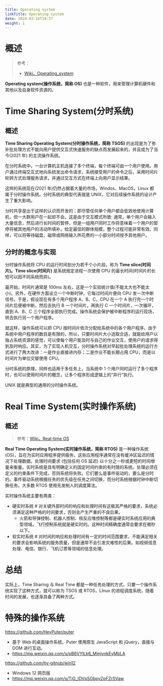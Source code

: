 ```yaml
---
title: Operating system
linkTitle: Operating system
date: 2024-03-16T19:37
weight: 1
---
```


# 概述

> 参考：
> 
> - [Wiki，Operating_system](https://en.wikipedia.org/wiki/Operating_system)

**Operating system(操作系统，简称 OS)** 也是一种软件，用来管理计算机硬件和其他以及自身软件资源的。

# Time Sharing System(分时系统)

## 概述

**Time Sharing Operating System(分时操作系统，简称 TSOS)** 的出现是为了弥补批处理方式不能向用户提供交互式快速服务的缺点而发展起来的，并且成为了当今(2021 年) 的主流操作系统。

在分时系统中，一台计算机主机连接了多个终端，每个终端可由一个用户使用。用户通过终端交互式地向系统发出命令请求，系统接受用户的命令之后，采用时间片轮转方式处理服务请求，并通过交互方式在终端上向用户显示结果。

这样的系统现在(2021 年)仍然占据着大量的市场，Windos、MacOS，Linux 都属于分时操作系统。分时系统的典型代表就是 UNIX，它对后续操作系统的设计产生了重大影响。

分时共享是出于这样的认识而开发的：即尽管任何单个用户都会低效地使用计算机，但一大群用户在一起却不会。这是由于交互模式所致: 通常，单个用户会输入大量信息，然后进行长时间的暂停，但是一组用户同时工作将意味着一个用户的暂停将被其他用户的活动所填补。给定最佳的群体规模，整个过程可能非常有效。同样，可以将等待磁盘，磁带或网络输入所花费的一小部分时间授予其他用户。

## 分时的概念与实现

分时操作系统将 CPU 的运行时间划分为若干个小片段，称为 **Time slice(时间片)。Time slice(时间片)** 是系统规定进程一次使用 CPU 的最长时间(时间片的长短可以因不同系统而异)。

最开始，时间片通常是 100ms 左右，这是一个实验统计值(不能太大也不能太小)。另外，在硬件方面设立一个中断时钟，它每过时间片便向 CPU 发一次中断信号。于是，假设现在有多个用户程序 A、B、C，CPU 在一个 A 执行完一个时间片后便被中断，然后去执行 B 一个时间片，再执行 C 一个时间片，一次循环，直到 A、B、C 三个程序全部执行完成。操作系统会保护被中断程序的运行现场，转去执行另一个用户程序。

就这样，操作系统可以把 CPU 按时间片依次分配给系统中的各个用户程序。由于系统中用户程序的数目是有限的，所以，只要时间片大小选取合适，就能给用户以独占系统资源的感觉，可以使每个用户能及时与自己的作业交互，使用户的请求得到及时响应。其实，为了实现人机交互，分时操作系统对早起批处理系统的运行方式进行了两大改进：一是作业直接进内存；二是作业不能长期占用 CPU，而是以时间片为单位交替使用 CPU。

分时系统的原理，同样也适用于多任务上，当系统中 1 个用户同时运行了多个程序时，也可以使用时间片的概念，让多个程序形成逻辑上的“并行”执行。

UNIX 就是典型的通用的分时操作系统。

# Real Time System(实时操作系统)

## 概述

> 参考：[Wiki，Real-time OS](https://en.wikipedia.org/wiki/Real-time_operating_system)

**Real Time Operating System(实时操作系统，简称 RTOS)** 是一种操作系统 (OS)，旨在为实时应用程序提供服务，这些应用程序通常在没有缓冲区延迟的情况下处理数据。处理时间要求 (包括任何 OS 延迟) 以十分之一秒或更短的时间增量来衡量。实时系统是具有明确定义的固定时间约束的有时限的系统。处理必须在定义的约束条件下完成，否则系统将失败。它们要么是事件驱动的，要么是分时的。事件驱动系统根据任务的优先级在任务之间切换，而分时系统根据时钟中断切换任务。大多数 RTOS 使用先发制人的调度算法。

实时操作系统主要有两类：

- 硬实时系统 # 对关键外部时间的响应和处理时间有这极其严格的要求，系统必须满足这种严格的时间要求，否则会产生严重的不良后果。
  - 火箭和导弹控制、机器人控制、核反应堆控制等都是硬实时系统应用的典型领域。飞行控制系统就是硬实时的。这种时间精确度通常会要求在微秒以下。
- 软实时系统 # 对时间的响应和处理时间有一定的时间范围要求，不能满足相关的要求会影响系统的服务质量，但是通常不会引发灾难性的后果。如视频信息处理、电信、银行、飞机订票等领域的信息处理。

# 总结

实际上，Time Sharing 与 Real Time 都是一种任务处理的方式，只要一个操作系统实现了这种方式，就可以称为 TSOS 或 RTOS，LInux 的进程调度系统，随着时间的发展，也逐渐具备了两种方式。

# 特殊的操作系统

https://github.com/HeyPuter/puter

- 基于 Web 的桌面操作系统。Puter 使用原生 JavaScript 和 jQuery，直接与 DOM 进行互动。
- https://mp.weixin.qq.com/s/pB6VYlLk6_MmjvnkEyMbLA

https://github.com/tjy-gitnub/win12

- Windows 12 网页版
- https://mp.weixin.qq.com/s/TiG_lDVpSGbpyZpFZrSVaw